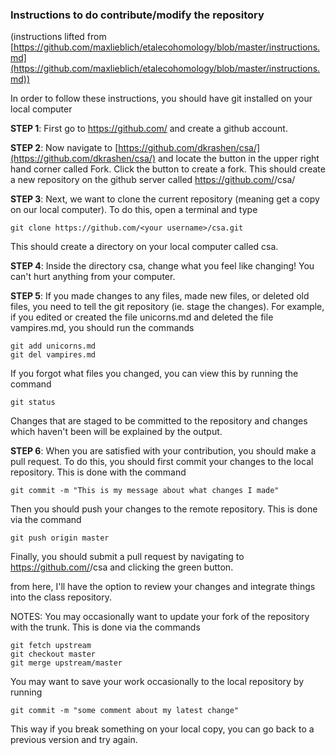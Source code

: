 ### Instructions to do contribute/modify the repository

(instructions lifted from [https://github.com/maxlieblich/etalecohomology/blob/master/instructions.md](https://github.com/maxlieblich/etalecohomology/blob/master/instructions.md))

In order to follow these instructions, you should have git installed on your local computer

**STEP 1**:
First go to https://github.com/ and create a github account.

**STEP 2**:
Now navigate to [https://github.com/dkrashen/csa/](https://github.com/dkrashen/csa/)
and locate the button in the upper right hand corner called Fork.  Click
the button to create a fork.  This should create a new repository on the
github server called https://github.com/<your username>/csa/

**STEP 3**:
Next, we want to clone the current repository (meaning get a copy on our
local computer).  To do this, 
open a terminal and type

```
git clone https://github.com/<your username>/csa.git

```
This should create a directory on your local computer called csa.

**STEP 4**:
Inside the directory csa, change what you feel like changing! You can't hurt anything from your computer.

**STEP 5**:
If you made changes to any files, made new files, or deleted old files, you
need to tell the git repository (ie. stage the changes).  For example, if
you edited or created the file unicorns.md and deleted the file
vampires.md, you should run the commands

```  
git add unicorns.md
git del vampires.md
```

If you forgot what files you changed, you can view this by running the
command

```
git status
```

Changes that are staged to be committed to the repository and changes which
haven't been will be explained by the output.

**STEP 6**:
When you are satisfied with your contribution, you should make a pull
request.  To do this, you should first 
commit your changes to the local repository.  This is done with the command

```
git commit -m "This is my message about what changes I made"
```

Then you should push your changes to the remote repository.  This is done
via the command


```
git push origin master
```


Finally, you should submit a pull request by navigating to
https://github.com/<your username>/csa
and clicking the green button.

from here, I'll have the option to review your changes and integrate things into the class repository.

NOTES:
You may occasionally want to update your fork of the repository with the
trunk.  This is done via the commands

```
git fetch upstream
git checkout master
git merge upstream/master
```

You may want to save your work occasionally to the local repository by
running

```
git commit -m "some comment about my latest change"
```

This way if you break something on your local copy, you can go back to a
previous version and try again.


